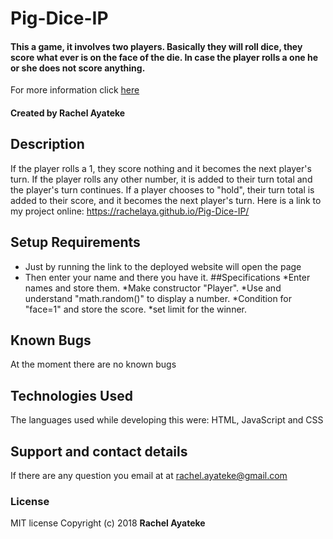 # Pig-Dice-IP
#### This a game, it involves two players. Basically they will roll dice, they score what ever is on the face of the die. In case the player rolls a one he or she does not score anything.
For more information click [here](https://en.wikipedia.org/wiki/Pig_(dice_game))
#### Created by Rachel Ayateke
## Description
If the player rolls a 1, they score nothing and it becomes the next player's turn.
If the player rolls any other number, it is added to their turn total and the player's turn continues.
If a player chooses to "hold", their turn total is added to their score, and it becomes the next player's turn.
Here is a link to my project online: https://rachelaya.github.io/Pig-Dice-IP/
## Setup Requirements
* Just by running the link to the deployed website will open the page
* Then enter your name and there you have it.
##Specifications
*Enter names and store them.
*Make constructor "Player".
*Use and understand "math.random()" to display a number.
*Condition for "face=1" and store the score.
*set limit for the winner.
## Known Bugs
At the moment there are no known bugs
## Technologies Used
The languages used while developing this were: HTML, JavaScript and CSS
## Support and contact details
If there are any question you email at at rachel.ayateke@gmail.com
### License
MIT license
Copyright (c) 2018 **Rachel Ayateke**
